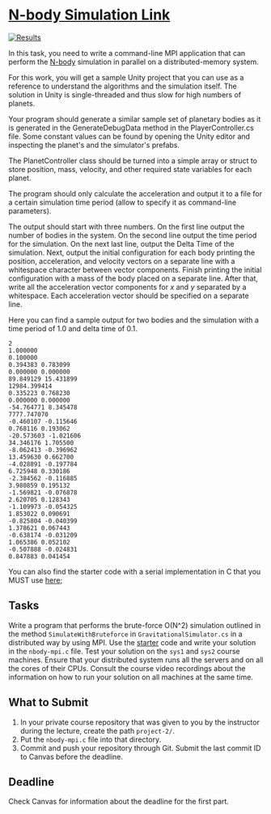 [N-body Simulation Link](https://github.com/toksaitov/nbody-starter)
=================

[![Results](https://i.imgur.com/AWRaQH4.png)](https://drive.google.com/open?id=1LLFR2NcRhT2R43SCoZ69322wU0EMG35S)

In this task, you need to write a command-line MPI application that can perform
the [N-body](http://www.scholarpedia.org/article/N-body_simulations_(gravitational)) simulation in
parallel on a distributed-memory system.

For this work, you will get a sample Unity project that you can use as a
reference to understand the algorithms and the simulation itself. The solution
in Unity is single-threaded and thus slow for high numbers of planets.

Your program should generate a similar sample set of planetary bodies as it is
generated in the GenerateDebugData method in the PlayerController.cs file. Some
constant values can be found by opening the Unity editor and inspecting the
planet's and the simulator's prefabs.

The PlanetController class should be turned into a simple array or struct to
store position, mass, velocity, and other required state variables for each
planet.

The program should only calculate the acceleration and output it to a file for a
certain simulation time period (allow to specify it as command-line parameters).

The output should start with three numbers. On the first line output the number
of bodies in the system. On the second line output the time period for the
simulation.  On the next last line, output the Delta Time of the simulation.
Next, output the initial configuration for each body printing the position,
acceleration, and velocity vectors on a separate line with a whitespace
character between vector components. Finish printing the initial configuration
with a mass of the body placed on a separate line.  After that, write all the
acceleration vector components for _x_ and _y_ separated by a whitespace. Each
acceleration vector should be specified on a separate line.

Here you can find a sample output for two bodies and the simulation with a time
period of 1.0 and delta time of 0.1.

```
2
1.000000
0.100000
0.394383 0.783099
0.000000 0.000000
89.849129 15.431899
12984.399414
0.335223 0.768230
0.000000 0.000000
-54.764771 8.345478
7777.747070
-0.460107 -0.115646
0.768116 0.193062
-20.573603 -1.021606
34.346176 1.705500
-8.062413 -0.396962
13.459630 0.662700
-4.028891 -0.197784
6.725948 0.330186
-2.384562 -0.116885
3.980859 0.195132
-1.569821 -0.076878
2.620705 0.128343
-1.109973 -0.054325
1.853022 0.090691
-0.825804 -0.040399
1.378621 0.067443
-0.638174 -0.031209
1.065386 0.052102
-0.507888 -0.024831
0.847883 0.041454
```

You can also find the starter code with a serial implementation in C that you
MUST use [here](https://github.com/toksaitov/nbody-starter);

## Tasks

Write a program that performs the brute-force O(N^2) simulation outlined in the
method `SimulateWithBruteforce` in `GravitationalSimulator.cs` in a distributed
way by using MPI. Use the [starter](https://github.com/toksaitov/nbody-starter)
code and write your solution in the `nbody-mpi.c` file. Test your solution on
the `sys1` and `sys2` course machines. Ensure that your distributed system runs
all the servers and on all the cores of their CPUs. Consult the course video
recordings about the information on how to run your solution on all machines at
the same time.

## What to Submit

1. In your private course repository that was given to you by the instructor
   during the lecture, create the path `project-2/`.
2. Put the `nbody-mpi.c` file into that directory.
3. Commit and push your repository through Git. Submit the last commit ID to
   Canvas before the deadline.

## Deadline

Check Canvas for information about the deadline for the first part.
